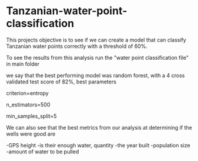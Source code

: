 # Tanzanian-water-point-classification

This projects objective is to see if we can create a model that can classify Tanzanian water points correctly with a threshold of 60%.

To see the results from this analysis run the "water point classification file" in main folder



we say that the best performing model was random forest,  with a 4 cross validated test score of 82%, best parameters

criterion=entropy​

n_estimators=500​

min_samples_split=5

We can also see that the best metrics from our analysis at determining if the wells were good are

-GPS height
-is their enough water, quantity
-the year built
-population size
-amount of water to be pulled
